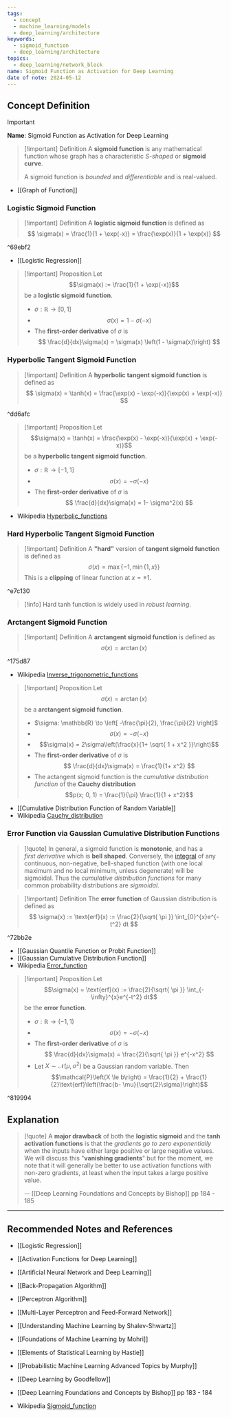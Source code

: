 ```yaml
---
tags:
  - concept
  - machine_learning/models
  - deep_learning/architecture
keywords:
  - sigmoid_function
  - deep_learning/architecture
topics:
  - deep_learning/network_block
name: Sigmoid Function as Activation for Deep Learning
date of note: 2024-05-12
---
```


## Concept Definition

>[!important]
>**Name**: Sigmoid Function as Activation for Deep Learning

>[!important] Definition
>A **sigmoid function** is any mathematical function whose graph has a characteristic *S-shaped* or **sigmoid curve**.
>
>A sigmoid function is *bounded* and *differentiable* and is real-valued.

- [[Graph of Function]]

### Logistic Sigmoid Function

>[!important] Definition
>A **logistic sigmoid function** is defined as 
>$$
>\sigma(x) = \frac{1}{1 + \exp(-x)} = \frac{\exp(x)}{1 + \exp(x)}
>$$

^69ebf2

- [[Logistic Regression]]

>[!important] Proposition
>Let $$\sigma(x) := \frac{1}{1 + \exp(-x)}$$ be a **logistic sigmoid function**.
>
>- $\sigma: \mathbb{R} \to [0,1]$
>- $$\sigma(x) = 1 - \sigma(-x)$$
>- The **first-order derivative** of $\sigma$ is 
>$$
>\frac{d}{dx}\sigma(x) = \sigma(x) \left(1 - \sigma(x)\right) 
>$$ 

### Hyperbolic Tangent Sigmoid Function

>[!important] Definition
>A **hyperbolic tangent sigmoid function** is defined as 
>$$
>\sigma(x) = \tanh(x) =  \frac{\exp(x) - \exp(-x)}{\exp(x) + \exp(-x)}
>$$

^dd6afc

>[!important] Proposition
>Let $$\sigma(x) = \tanh(x) =  \frac{\exp(x) - \exp(-x)}{\exp(x) + \exp(-x)}$$ be a **hyperbolic tangent sigmoid function**.
>
>- $\sigma: \mathbb{R} \to [-1,1]$
>- $$\sigma(x) = - \sigma(-x)$$
>- The **first-order derivative** of $\sigma$ is 
>$$
>\frac{d}{dx}\sigma(x) = 1-  \sigma^2(x)
>$$ 

- Wikipedia [Hyperbolic_functions](https://en.wikipedia.org/wiki/Hyperbolic_functions)

### Hard Hyperbolic Tangent Sigmoid Function

>[!important] Definition
>A **"hard"** version of **tangent sigmoid function** is defined as 
>$$
>\sigma(x) = \max\left\{ -1, \min\left\{ 1, x \right\}  \right\} 
>$$
>This is a **clipping** of linear function at $x=\pm {1}$.

^e7c130


>[!info]
>Hard tanh function is widely used in *robust learning*.



### Arctangent Sigmoid Function

>[!important] Definition
>A **arctangent sigmoid function** is defined as 
>$$
>\sigma(x) = \arctan(x)
>$$

^175d87


- Wikipedia [Inverse_trigonometric_functions](https://en.wikipedia.org/wiki/Inverse_trigonometric_functions)

>[!important] Proposition
>Let $$\sigma(x) = \arctan(x)$$ be a **arctangent sigmoid function**.
>
>- $\sigma: \mathbb{R} \to \left[ -\frac{\pi}{2}, \frac{\pi}{2} \right]$
>- $$\sigma(x) = - \sigma(-x)$$
>- $$\sigma(x) = 2\sigma\left(\frac{x}{1+ \sqrt{ 1 + x^2 }}\right)$$
>- The **first-order derivative** of $\sigma$ is 
>$$
>\frac{d}{dx}\sigma(x) = \frac{1}{1+ x^2}
>$$ 
>- The actangent sigmoid function is the *cumulative distribution function* of the **Cauchy distribution** $$p(x; 0, 1) = \frac{1}{\pi} \frac{1}{1 + x^2}$$

- [[Cumulative Distribution Function of Random Variable]]
- Wikipedia [Cauchy_distribution](https://en.wikipedia.org/wiki/Cauchy_distribution)

### Error Function via Gaussian Cumulative Distribution Functions

>[!quote]
>In general, a sigmoid function is **monotonic**, and has a *first derivative* which is **bell shaped**. Conversely, the [integral](https://en.wikipedia.org/wiki/Integral "Integral") of any continuous, non-negative, bell-shaped function (with one local maximum and no local minimum, unless degenerate) will be sigmoidal. Thus the *cumulative distribution functions* for many common probability distributions are *sigmoidal*.

>[!important] Definition
>The **error function** of Gaussian distribution is defined as 
>$$
>\sigma(x)  := \text{erf}(x) := \frac{2}{\sqrt{ \pi }} \int_{0}^{x}e^{-t^2} dt
>$$

^72bb2e

- [[Gaussian Quantile Function or Probit Function]]
- [[Gaussian Cumulative Distribution Function]]
- Wikipedia [Error_function](https://en.wikipedia.org/wiki/Error_function)


>[!important] Proposition
>Let $$\sigma(x) = \text{erf}(x) := \frac{2}{\sqrt{ \pi }} \int_{-\infty}^{x}e^{-t^2} dt$$ be the **error function**.
>
>- $\sigma: \mathbb{R} \to (-1, 1)$
>- $$\sigma(x) = - \sigma(-x)$$
>- The **first-order derivative** of $\sigma$ is 
>$$
>\frac{d}{dx}\sigma(x) = \frac{2}{\sqrt{ \pi }} e^{-x^2}
>$$ 
>- Let $X \sim \mathcal{N}(\mu, \sigma^2)$ be a Gaussian random variable. Then $$\mathcal{P}\left(X \le b\right) = \frac{1}{2} + \frac{1}{2}\text{erf}\left(\frac{b- \mu}{\sqrt{2}\sigma}\right)$$

^819994



## Explanation

>[!quote]
>A **major drawback** of both the **logistic sigmoid** and the **tanh activation functions** is that the *gradients go to zero exponentially* when the inputs have either large positive or large negative values. We will discuss this "**vanishing gradients**"  but for the moment, we note that it will generally be better to use activation functions with non-zero gradients, at least when the input takes a large positive value.
>
>-- [[Deep Learning Foundations and Concepts by Bishop]] pp 184 - 185




-----------
##  Recommended Notes and References


- [[Logistic Regression]]

- [[Activation Functions for Deep Learning]]
- [[Artificial Neural Network and Deep Learning]]
- [[Back-Propagation Algorithm]]
- [[Perceptron Algorithm]]
- [[Multi-Layer Perceptron and Feed-Forward Network]]


- [[Understanding Machine Learning by Shalev-Shwartz]]
- [[Foundations of Machine Learning by Mohri]]
- [[Elements of Statistical Learning by Hastie]]

- [[Probabilistic Machine Learning Advanced Topics by Murphy]]
- [[Deep Learning by Goodfellow]] 
- [[Deep Learning Foundations and Concepts by Bishop]] pp 183 - 184
- Wikipedia [Sigmoid_function](https://en.wikipedia.org/wiki/Sigmoid_function)